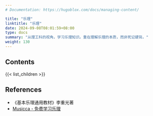 ```yaml
---
# Documentation: https://hugoblox.com/docs/managing-content/

title: "乐理"
linktitle: "乐理"
date: 2024-09-08T08:01:59+08:00
type: docs
summary: "从理工科的视角，学习乐理知识。重在理解乐理的本质，而非死记硬背。"
weight: 130
---
```


## Contents

{{< list_children >}}

## References

- 《基本乐理通用教材》李重光著
- [Musicca - 免费学习乐理](https://www.musicca.com/zh)
